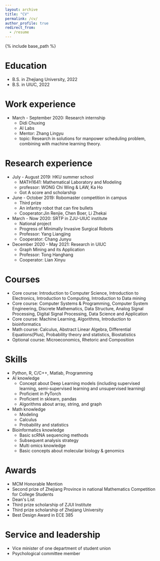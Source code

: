 ```yaml
---
layout: archive
title: "CV"
permalink: /cv/
author_profile: true
redirect_from:
  - /resume
---
```


{% include base_path %}

Education
======
* B.S. in Zhejiang University, 2022
* B.S. in UIUC, 2022

Work experience
======
* March - September 2020: Research internship
  * Didi Chuxing
  * AI Labs
  * Mentor: Zhang Lingyu 
  * topic: Research in solutions for manpower scheduling problem, combining with machine learning theory.
  
Research experience
======
* July - August 2019: HKU summer school
  * MATH1641: Mathematical Laboratory and Modeling
  * professor: WONG Chi Wing & LAW, Ka Ho
  * Got A score and scholarship
* June - October 2019: Robomaster competition in campus
  * Third prize
  * An infantry robot that can fire bullets
  * Cooperator:Jin Renjie, Chen Boer, Li Zhekai
* March - Now 2020: SRTP in ZJU-UIUC institute
  * National project
  * Progress of Minimally Invasive Surgical Robots
  * Professor: Yang Liangjing
  * Cooperator: Chang Junyu
* December  2020 - May 2021: Research in UIUC
  * Graph Mining and its Application
  * Professor: Tong Hanghang
  * Cooperator: Lian Xinyu

  
Courses
======
* Core course: Introduction to Computer Science, Introduction to Electronics, Introduction to Computing, Introduction to Data mining
* Core course: Computer Systems & Programming, Computer System Engineering, Discrete Mathematics, Data Structure, Analog Signal Processing, Digital Signal Processing, Data Science and Application
* Core course: Machine Learning, Algorithms, Introduction to bioinformatics
* Math course: Calculus, Abstract Linear Algebra, Differential Equations(Plus), Probability theory and statistics, Biostatistics
* Optional course: Microeconomics, Rhetoric and Composition
  
Skills
======
* Python, R, C/C++, Matlab, Programming
* AI knowledge
  * Concept about Deep Learning models (including supervised learning, semi-supervised learning and unsupervised learning)
  * Proficient in PyTorch
  * Proficient in sklearn, pandas
  * Algorithms about array, string, and graph
* Math knowledge
  * Modeling
  * Calculus
  * Probability and statistics
* Bioinformatics knowledge
  * Basic scRNA sequencing methods
  * Subsequent analysis strategy
  * Multi omics knowledge
  * Basic concepts about molecular biology & genomics

Awards
======
* MCM Honorable Mention
* Second prize of Zhejiang Province in national Mathematics Competition for College Students
* Dean's List
* Third prize scholarship of ZJUI Institute
* Third prize scholarship of Zhejiang University
* Best Design Award in ECE 385

  
Service and leadership
======
* Vice minister of one department of student union
* Psychological committee member

<!--
Publications
======
-->
<!--
  <ul>{% for post in site.publications %}
    {% include archive-single-cv.html %}
  {% endfor %}</ul>
-->
<!--
* Liu Tianyu, Zhang Lingyu. Apply Artificial Neural Network to Solving Manpower Scheduling Problem. PAKDD, 2020. (Under Review) 
* Zhang Lingyu, Liu Tianyu, Wang Yunhai. An Intelligent Model for Solving Manpower Scheduling Problems. PAKDD, 2020. (Under Review)
-->

<!--
Talks
======
  <ul>{% for post in site.talks %}
    //{% include archive-single-talk-cv.html %}
  //{% endfor %}</ul>
  In process 
Teaching
======
  //<ul>{% for post in site.teaching %}
    //{% include archive-single-cv.html %}
  //{% endfor %}</ul>
  In process
-->


